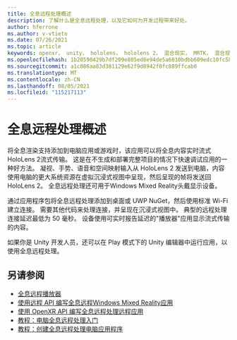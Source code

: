 ```yaml
---
title: 全息远程处理概述
description: 了解什么是全息远程处理，以及它如何为开发过程带来好处。
author: hferrone
ms.author: v-vtieto
ms.date: 07/26/2021
ms.topic: article
keywords: openxr， unity， hololens， hololens 2， 混合现实， MRTK， 混合现实 Toolkit， 增强现实， 虚拟现实， 混合现实头戴显示设备， 学习， 教程， 入门， 全息远程处理， 桌面， 预览
ms.openlocfilehash: 1b20590429b7df209e805ed8e94de5a6010bdbb609edc10fc5854cd4df86f64c
ms.sourcegitcommit: a1c086aa83d381129e62f9d8942f0fc889ffcab0
ms.translationtype: MT
ms.contentlocale: zh-CN
ms.lasthandoff: 08/05/2021
ms.locfileid: "115217113"
---
```

# <a name="holographic-remoting-overview"></a>全息远程处理概述

将全息渲染支持添加到电脑应用或游戏时，该应用可以将全息内容实时流式HoloLens 2流式传输。 这是在不生成和部署完整项目的情况下快速调试应用的一种好方法。 凝视、手势、语音和空间映射输入从 HoloLens 2 发送到电脑，内容使用电脑的更大系统资源在虚拟沉浸式视图中呈现，然后呈现的帧将发送回 HoloLens 2。 全息远程处理还可用于Windows Mixed Reality头戴显示设备。

通过应用程序包将全息远程处理添加到桌面或 UWP NuGet，然后使用标准 Wi-Fi 建立连接。 需要其他代码来处理连接，并呈现在沉浸式视图中。 典型的远程处理连接延迟最低为 50 毫秒。 设备使用可实时报告延迟的"播放器"应用显示流式传输的内容。

如果你是 Unity 开发人员，还可以在 Play 模式下的 Unity 编辑器中运行应用，以使用全息远程处理。

## <a name="see-also"></a>另请参阅
* [全息远程播放器](holographic-remoting-player.md)
* [使用远程 API 编写全息远程Windows Mixed Reality应用](holographic-remoting-create-remote-wmr.md)
* [使用 OpenXR API 编写全息远程处理远程应用](holographic-remoting-create-remote-openxr.md)
* [教程：电脑全息远程处理入门](../unity/tutorials/mr-learning-pc-holographic-remoting-01.md)
* [教程：创建全息远程处理电脑应用程序](../unity/tutorials/mr-learning-pc-holographic-remoting-02.md)
